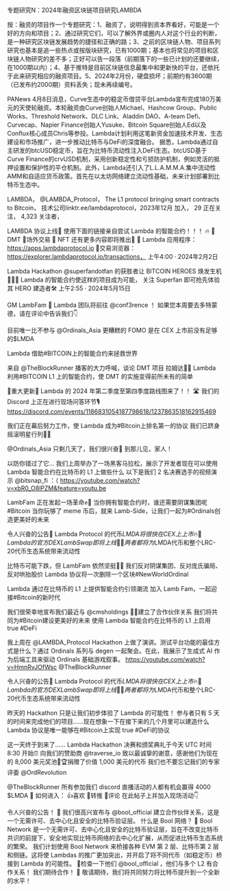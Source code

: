 专题研究N：2024年融资区块链项目研究LAMBDA


按：融资的项目作一个专题研究：1、融资了，说明得到资本界看好，可能是一个好的方向和项目；2、通过研究它们，可以了解外界或圈内人对这个行业的判断，是一种研究区块链发展趋势的捷径和正确的路；3、之前的区块链人物、项目系列研究也基本是追一些热点或按版块研究，已有1000期；基本也将常见的项目和区块链人物研究的差不多；正好可以告一段落（前期落下的一些已计划的还要继续，在1000期以内）；4、基于推特是目前区块链信息最集中和更新快的平台，还依托于此来研究相应的融资项目。5、2024年2月份，硬盘损坏；前期约有3600期（已发布约2000期）资料丢失；现未再续编号。

PANews 4月8日消息，Curve生态中的稳定币借贷平台Lambda宣布完成180万美元的天使轮融资。本轮融资由Curve创始人Michael、Hashcow Group、Public Works、Threshold Network、DLC Link、Aladdin DAO、A-team Defi、Curvecap、Napier Finance创始人Yusuke、Bitcoin Square创始人Ed以及Conflux核心成员Chris等参投。Lambda计划利用这笔新资金加速技术开发、生态建设和市场推广，进一步推动比特币与DeFi的深度融合。
据悉，Lambda通过自主研发的btcUSD稳定币，旨在为比特币流动性注入DeFi生态。btcUSD基于Curve Finance的crvUSD机制，采用创新稳定性和亏损防护机制，例如灵活的抵押设置和保护性的平仓机制。此外，Lambda还引入了L.L.A.M.M.A.集中流动性AMM和自适应货币政策。首先在以太坊网络建立流动性基础，未来计划部署到比特币生态中。

LAMBDA，
@LAMBDA_Protocol，
The L1 protocol bringing smart contracts to Bitcoin，
技术公司linktr.ee/lambdaprotocol，2023年12月 加入，
29 正在关注，
4,323 关注者，


 LAMBDA 协议上线🚨
使用下面的链接亲自尝试 Lambda 的智能合约！！！ 🔥
💸 DMT
🔖场外交易
🌠 NFT
还有更多内容即将推出🤩
🧰 Lambda 应用程序： https://apps.lambdaprotocol.io
🔭交易浏览器： https://explorer.lambdaprotocol.io/transactions，
上午4:00 · 2024年2月2日

Lambda Hackathon 
@superfandotfan
的获胜者让 BITCOIN HEROES 焕发生机🦸‍♂️🔥
Lambda 的智能合约使这样的项目成为可能，
关注 Superfan 即可抢先体验其 HERO 建造者🛠️
上午2:55 · 2024年5月15日

GM LambFam 🧡
Lambda 团队将前往
@conf3rence
 ！
如果您本周要去多特蒙德，请在评论中告诉我们👇

目前唯一比不参与
@Ordinals_Asia
更糟糕的 FOMO 是在 CEX 上市前没有足够的$LMDA

Lambda 借助#BITCOIN上的智能合约来拯救世界

来自
@TheBlockRunner
播客的大力呼喊，谈论 DMT 项目
拉姆达📣🧡
Lambda 利用#BITCOIN L1 上的智能合约，使 DMT 的实施变得前所未有的简单

🚨重大更新🚨
Lambda 的 2024 年第二季度至第四季度路线图来了！！ 🛣️
我们的 Discord 上正在进行现场问答环节🎙️
https://discord.com/events/1186831054187798618/1237863518162915469

我们正在幕后努力工作，使 Lambda 成为#Bitcoin上排名第一的协议
我们已跻身摇滚明星行列🎸🔥


@Ordinals_Asia
只剩几天了，我们很兴奋👊
到那儿见，家人！

以防你错过了它...
我们上周举办了一场黑客马拉松，展示了开发者现在可以使用 Lambda 智能合约在比特币的 L1 上做些什么
以下是我们 2 名决赛选手的视频演示
@bitsnap_fi
 ：（ https://youtube.com/watch?v=xbR0_O8lPZM&feature=youtu.be

LambFam 正在发起一场革命✊🧡
当你拥有智能合约时，谁还需要阴谋集团呢#Bitcoin
当你玩够了 meme 币后，就来 Lamb-Side，让我们一起为#Ordinals创造更美好的未来

令人兴奋的公告🚨
Lambda Protocol 的代币$LMDA将很快在 CEX 上上市🔥🔖
Lambda 的官方 DEX LambSwap 即将上线🧡🔁
两者都将为$LMDA代币和整个LRC-20代币生态系统带来流动性

比特币可能下跌，但 LambFam 依然坚挺💪🧡
我们反对阴谋集团、反对庞氏骗局、反对哄抬股价
Lambda 协议将一次删除一个区块#NewWorldOrdinal

Lambda 通过在比特币的 L1 上提供智能合约引领潮流
加入 Lamb Fam，一起迎接#Bitcoin的新时代

我们很荣幸地宣布我们最近与
@cmsholdings
 🤝🥂建立了合作伙伴关系
我们将共同为#Bitcoin建设更美好的未来
使用 Lambda 智能合约在比特币的 L1 上启用 true #DeFi 

我上周在
@LAMBDA_Protocol
 Hackathon 上做了演讲。测试平台功能的最佳方式是什么？通过 Ordinals 系列与 degen 一起聚会。在此，我展示了生成式 AI 作为后端工具来驱动 Ordinals 基础游戏叙事。 https://youtube.com/watch?v=HmnRvJOfWsc
@TheBlockRunner

令人兴奋的公告🚨
Lambda Protocol 的代币$LMDA将很快在 CEX 上上市🔥🔖
Lambda 的官方 DEX LambSwap 即将上线🧡🔁
两者都将为$LMDA代币和整个LRC-20代币生态系统带来流动性

昨天的 Hackathon 只是让我们初步体验了 Lambda 的可能性！
参与者只有 5 天的时间来完成他们的项目……现在想象一下在接下来的几个月里可以建造什么
Lambda 协议是唯一能够在#Bitcoin上实现 true #DeFi的协议

这一天终于到来了……
Lambda Hackathon 决赛和颁奖典礼于今天 UTC 时间 8:30 开始⏰
向我们的赞助商
@traverse_io
致以最诚挚的谢意，感谢他们为现在的 8,000 美元奖池👏🏆捐赠了价值 1,000 美元的代币
我们也不要忘记我们的专家评委
@OrdRevolution
 
@TheBlockRunner
所有参加我们 discord 直播活动的人都有机会赢得 4000 $LMDA 🤑
如何进入：
👍喜欢
🔁转推
💬评论
在此帖子上并加入现场活动👇

令人兴奋的公告！ 🎉
我们很高兴宣布与
@bool_official
建立合作伙伴关系，这是一个无需许可、去中心化且安全的比特币验证层。
什么是 Bool 网络？ 🤔
Bool Network 是一个无需许可、去中心化且安全的比特币验证层，旨在不改变比特币共识的前提下，安全地实现比特币网络的去中心化扩展，从而促进比特币生态系统的繁荣。 
我们计划使用 Bool Network 来桥接各种 EVM 第 2 层、比特币第 2 层和侧链。这将使 Lambdas 的推广更加突出，并开启了将不同代币（如稳定币）桥接到 Lambda 的可能性。 🤯检查一下他们
@bool_official
 ，他们与多个 L2 有合作关系！
我们期待合作！ 🤝
敬请期待，我们将共同努力将比特币提升到一个全新的水平！ 



